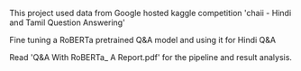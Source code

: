 This project used data from Google hosted kaggle competition 'chaii - Hindi and Tamil Question Answering'

Fine tuning a RoBERTa pretrained Q&A model and using it for Hindi Q&A

Read 'Q&A With RoBERTa_ A Report.pdf' for the pipeline and result analysis.
